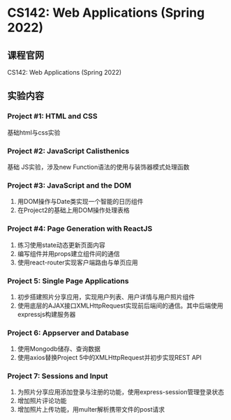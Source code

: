 # CS142: Web Applications (Spring 2022)

## 课程官网

CS142: Web Applications (Spring 2022)

## 实验内容

### Project #1: HTML and CSS

基础html与css实验  

### Project #2: JavaScript Calisthenics

基础 JS实验，涉及new Function语法的使用与装饰器模式处理函数  

### Project #3: JavaScript and the DOM

1. 用DOM操作与Date类实现一个智能的日历组件  
2. 在Project2的基础上用DOM操作处理表格  

### Project #4: Page Generation with ReactJS

1. 练习使用state动态更新页面内容
2. 编写组件并用props建立组件间的通信
3. 使用react-router实现客户端路由与单页应用

### Project 5: Single Page Applications

1. 初步搭建照片分享应用，实现用户列表、用户详情与用户照片组件
2. 使用底层的AJAX接口XMLHttpRequest实现前后端间的通信。其中后端使用expressjs构建服务器

### Project 6: Appserver and Database

1. 使用Mongodb储存、查询数据
2. 使用axios替换Project 5中的XMLHttpRequest并初步实现REST API

### Project 7: Sessions and Input

1. 为照片分享应用添加登录与注册的功能，使用express-session管理登录状态
2. 增加照片评论功能
3. 增加照片上传功能，用multer解析携带文件的post请求

